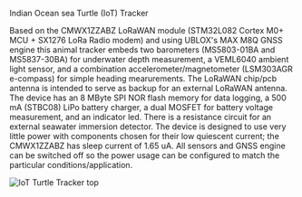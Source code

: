 Indian Ocean sea Turtle (IoT) Tracker

Based on the CMWX1ZZABZ LoRaWAN module (STM32L082 Cortex M0+ MCU + SX1276 LoRa Radio modem) and using UBLOX's MAX M8Q GNSS engine this animal tracker
embeds two barometers (MS5803-01BA and MS5837-30BA) for underwater depth measurement, a VEML6040 ambient light sensor, and a combination accelerometer/magnetometer 
(LSM303AGR e-compass) for simple heading mearurements. The LoRaWAN chip/pcb antenna is intended to serve as backup for an external LoRaWAN antenna. 
The device has an 8 MByte SPI NOR flash memory for data logging, a 500 mA  (STBC08) LiPo battery charger, a dual MOSFET for battery voltage measurement,
and an indicator led. There is a resistance circuit for an external seawater immersion detector. The device is designed to use very little power with 
components chosen for their low quiescent current; the CMWX1ZZABZ has sleep current of 1.65 uA. All sensors and GNSS engine can be switched off so the
power usage can be configured to match the particular conditions/application. 

![IoT Turtle Tracker top](https://user-images.githubusercontent.com/6698410/60612972-c8b11780-9d7e-11e9-9736-92715d28e852.jpg)
